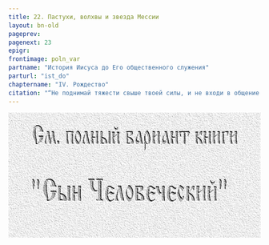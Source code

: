 ```yaml
---
title: 22. Пастухи, волхвы и звезда Мессии
layout: bn-old
pageprev: 
pagenext: 23
epigr: 
frontimage: poln_var
partname: "История Иисуса до Его общественного служения"
parturl: "ist_do"
chaptername: "IV. Рождество"
citation: "“Не поднимай тяжести свыше твоей силы, и не входи в общение с тем, кто сильнее и богаче тебя”<br> (Сир.13:2)."
---
```


<a href="archiv_p.htm"><img src="img/poln_var.jpg" width="750" height="250" alt="См. полный вариант книги &#39;Сын Человеческий&#39;" /></a>
<p>       </p>


